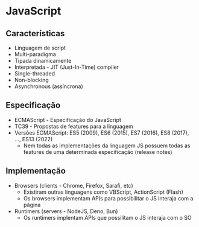 # JavaScript

## Características

- Linguagem de script
- Multi-paradigma
- Tipada dinamicamente
- Interpretada - JIT (Just-In-Time) compiler
- Single-threaded
- Non-blocking
- Asynchronous (assíncrona)

## Especificação

- ECMAScript - Especificação do JavaScript
- TC39 - Propostas de features para a linguagem
- Versões ECMAScript: ES5 (2009), ES6 (2015), ES7 (2016), ES8 (2017), ..., ES13 (2022)
  - Nem todas as implementações da linguagem JS possuem todas as features de uma determinada especificação (release notes)

## Implementação

- Browsers (clients - Chrome, Firefox, Sarafi, etc)
  - Existiram outras linguagens como VBScript, ActionScript (Flash)
  - Os browsers implementam APIs para possibilitar o JS interaja com a página
- Runtimers (servers - NodeJS, Deno, Bun)
  - Os runtimers implentam APIs que possilitam o JS interaja com o SO
